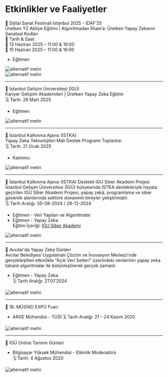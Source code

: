 # Etkinlikler ve Faaliyetler   

📢 Dijital Sanat Festivali İstanbul 2025 - IDAF’25    
Üretken YZ Atölye Eğitimi | Algoritmadan İlham’a:  Üretken Yapay Zekanın Sanatsal Kodları   
📅 Tarih & Saat:   
🔹 13 Haziran 2025 – 11:00 & 16:00   
🔹 15 Haziran 2025 – 11:00 & 16:00   
* Eğitmen   

![alternatif metin](https://github.com/acetinkaya/etkinliklervefaaliyetler/blob/main/IDAF25_atolye_1.png)  
![alternatif metin](https://github.com/acetinkaya/etkinliklervefaaliyetler/blob/main/IDAF25_atolye_3.png)  

---

📢 İstanbul Gelişim Üniversitesi (İGÜ)    
Kariyer Gelişimi Akademileri | Üretken Yapay Zeka Eğitimi    
🗓️ Tarih: 28 Mart 2025    
* Eğitmen

![alternatif metin](https://github.com/acetinkaya/etkinliklervefaaliyetler/blob/main/iguliseyz.jpeg)

---

📢 İstanbul Kalkınma Ajansı (ISTKA)      
Yapay Zeka Teknolojileri Mali Destek Programı Toplantısı    
🗓️ Tarih: 21 Ocak 2025     
* Katılımcı    

![alternatif metin](https://github.com/acetinkaya/etkinliklervefaaliyetler/blob/main/YZ_calistay%C4%B1.jpg)

---

📢 İstanbul Kalkınma Ajansı (ISTKA) Destekli IGU Siber Akademi Projesi       
İstanbul Gelişim Üniversitesi (İGÜ) bünyesinde ISTKA destekleriyle hayata geçirilen İGÜ Siber Akademi Projesi, yapay zekâ, programlama ve siber güvenlik alanlarında sektöre donanımlı bireyler yetiştirmiştir.     
🗓️ Tarih Aralığı: 05-08-2024 / 28-12-2024       
* Eğitmen - Veri Yapıları ve Algoritmalar       
* Eğitmen - Yapay Zeka        
Eğitim İçeriği: [IGU Siber Akademi](https://siberakademi.gelisim.edu.tr/tr/idari-icerik-mufredatimiz)      

![alternatif metin](https://github.com/acetinkaya/etkinliklervefaaliyetler/blob/main/istka.png)         
   
---

📢 Avcılar'da Yapay Zeka Günleri    
Avcılar Belediyesi Uygulamalı Çözüm ve İnovasyon Merkezi'nde gerçekleştilen etkinlikte "Açık Veri Setleri" üzerindeki verilerinin yapay zeka tabanlı algoritmalar ile bütünleştirerek gerçek zamanlı 
* Eğitmen - Yapay Zeka         
🗓️ Tarih Aralığı: 27.07.2024     
      
![alternatif metin](https://github.com/acetinkaya/etkinliklervefaaliyetler/blob/main/avcilaryz.jpg)        

---

📢 18. MÜSİAD EXPO Fuarı       
* ARGE Mühendisi - TUSİ
🗓️ Tarih Aralığı: 21 – 24 Kasım 2020    
     
![alternatif metin](https://github.com/acetinkaya/etkinliklervefaaliyetler/blob/main/tusi-fuar.jpg)       

---

📢 İGÜ Online Tanıtım Günleri         
* Bilgisayar Yüksek Mühendisi - Etkinlik Moderatörü      
🗓️ Tarih: 4 Ağustos 2020      
   
![alternatif metin](https://github.com/acetinkaya/etkinliklervefaaliyetler/blob/main/tto-tanitim.jpg)
